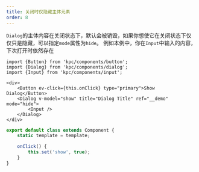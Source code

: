 ```yaml
---
title: 关闭时仅隐藏主体元素
order: 8
---
```


`Dialog`的主体内容在关闭状态下，默认会被销毁，如果你想使它在关闭状态下仅仅只是隐藏，可以指定`mode`属性为`hide`。
例如本例中，你在`Input`中输入的内容，下次打开时依然存在

```vdt
import {Button} from 'kpc/components/button';
import {Dialog} from 'kpc/components/dialog';
import {Input} from 'kpc/components/input';

<div>
    <Button ev-click={this.onClick} type="primary">Show Dialog</Button>
    <Dialog v-model="show" title="Dialog Title" ref="__demo" mode="hide">
        <Input />
    </Dialog>
</div>
```

```ts
export default class extends Component {
    static template = template;

    onClick() {
        this.set('show', true);
    }
}
```
